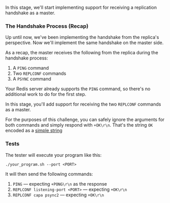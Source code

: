 In this stage, we'll start implementing support for receiving a replication handshake as a master.

### The Handshake Process (Recap)

Up until now, we've been implementing the handshake from the replica's perspective. Now we'll implement the same handshake on the master side.

As a recap, the master receives the following from the replica during the handshake process:

1. A `PING` command
2. Two `REPLCONF` commands
3. A `PSYNC` command

Your Redis server already supports the `PING` command, so there's no additional work to do for the first step.

In this stage, you'll add support for receiving the two `REPLCONF` commands as a master.

For the purposes of this challenge, you can safely ignore the arguments for both commands and simply respond with `+OK\r\n`. That's the string `OK` encoded as a [simple string](https://redis.io/docs/latest/develop/reference/protocol-spec/#simple-strings)

### Tests

The tester will execute your program like this:

```
./your_program.sh --port <PORT>
```

It will then send the following commands:

1. `PING` — expecting `+PONG\r\n` as the response
2. `REPLCONF listening-port <PORT>` — expecting `+OK\r\n`
3. `REPLCONF capa psync2` — expecting `+OK\r\n` 
